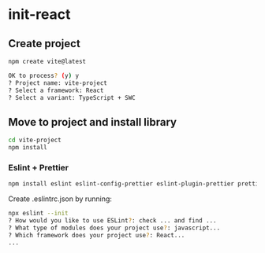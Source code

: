 # init-react

## Create project

```bash
npm create vite@latest
```

```bash
OK to process? (y) y
? Project name: vite-project
? Select a framework: React
? Select a variant: TypeScript + SWC
```

## Move to project and install library

```bash
cd vite-project
npm install   
```

### Eslint + Prettier

```bash
npm install eslint eslint-config-prettier eslint-plugin-prettier prettier --save-dev
```

Create .eslintrc.json by running:

```bash
npx eslint --init 
? How would you like to use ESLint?: check ... and find ...
? What type of modules does your project use?: javascript...
? Which framework does your project use?: React...
...
```